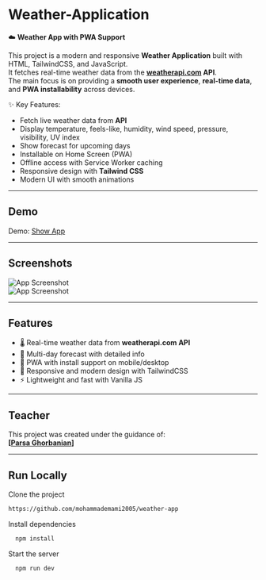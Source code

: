 # Weather-Application  

☁️ **Weather App with PWA Support**  

This project is a modern and responsive **Weather Application** built with HTML, TailwindCSS, and JavaScript.  
It fetches real-time weather data from the **[weatherapi.com](https://weatherapi.com) API**.  
The main focus is on providing a **smooth user experience**, **real-time data**, and **PWA installability** across devices.  

✨ Key Features:
- Fetch live weather data from **API**  
- Display temperature, feels-like, humidity, wind speed, pressure, visibility, UV index  
- Show forecast for upcoming days  
- Installable on Home Screen (PWA)  
- Offline access with Service Worker caching  
- Responsive design with **Tailwind CSS**  
- Modern UI with smooth animations  

---

## Demo  

Demo: [Show App](https://weather-app-kappa-swart-38.vercel.app/)  

---

## Screenshots  

![App Screenshot](./screen/screen1.png)  
![App Screenshot](./screen/screen2.png)  

---

## Features  

- 🌡️ Real-time weather data from **weatherapi.com API**  
- 📆 Multi-day forecast with detailed info  
- 📱 PWA with install support on mobile/desktop  
- 🎨 Responsive and modern design with TailwindCSS  
- ⚡ Lightweight and fast with Vanilla JS  

---

## Teacher  

This project was created under the guidance of:  
**[[Parsa Ghorbanian](https://github.com/parsaGhorbanian)]**  

---

## Run Locally

Clone the project

```bash
https://github.com/mohammademami2005/weather-app
```



Install dependencies

```bash
  npm install
```

Start the server

```bash
  npm run dev
```
